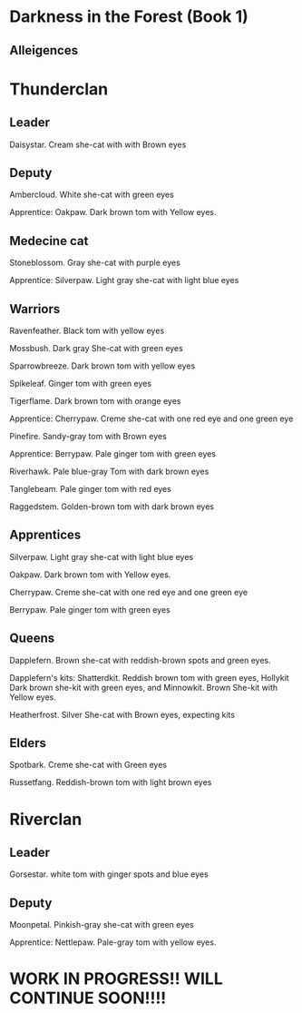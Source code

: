 # Darkness in the Forest (Book 1)


## Alleigences

# Thunderclan

## Leader

Daisystar. Cream she-cat with with Brown eyes

## Deputy

Ambercloud. White she-cat with green eyes
       
Apprentice: Oakpaw. Dark brown tom with Yellow eyes.

## Medecine cat

Stoneblossom. Gray she-cat with purple eyes
             
Apprentice: Silverpaw. Light gray she-cat with light blue eyes

## Warriors 

Ravenfeather. Black tom with yellow eyes
         
 Mossbush. Dark gray She-cat with green eyes
          
Sparrowbreeze. Dark brown tom with yellow eyes

Spikeleaf. Ginger tom with green eyes

Tigerflame. Dark brown tom with orange eyes

Apprentice: Cherrypaw. Creme she-cat with one red eye and one green eye

Pinefire. Sandy-gray tom with Brown eyes

Apprentice: Berrypaw. Pale ginger tom with green eyes
          
Riverhawk. Pale blue-gray Tom with dark brown eyes
          
Tanglebeam. Pale ginger tom with red eyes
          
Raggedstem. Golden-brown tom with dark brown eyes
          
          

## Apprentices

Silverpaw. Light gray she-cat with light blue eyes
             
Oakpaw. Dark brown tom with Yellow eyes.

Cherrypaw. Creme she-cat with one red eye and one green eye

Berrypaw. Pale ginger tom with green eyes

## Queens

Dapplefern. Brown she-cat with reddish-brown spots and green eyes.
       
Dapplefern's kits: Shatterdkit. Reddish brown tom with green eyes, Hollykit Dark brown she-kit with green eyes, and Minnowkit. Brown She-kit with Yellow eyes.

Heatherfrost. Silver She-cat with Brown eyes, expecting kits
        
## Elders

Spotbark. Creme she-cat with Green eyes

Russetfang. Reddish-brown tom with light brown eyes

# Riverclan

## Leader

Gorsestar. white tom with ginger spots and blue eyes

## Deputy

Moonpetal. Pinkish-gray she-cat with green eyes

Apprentice:  Nettlepaw. Pale-gray tom with yellow eyes.



# WORK IN PROGRESS!! WILL CONTINUE SOON!!!!
